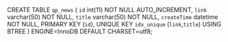 CREATE TABLE `qp_news` (
  `id` int(11) NOT NULL AUTO_INCREMENT,
  `link` varchar(50) NOT NULL,
  `title` varchar(50) NOT NULL,
  `createTime` datetime NOT NULL,
  PRIMARY KEY (`id`),
  UNIQUE KEY `idx_unique` (`link`,`title`) USING BTREE
) ENGINE=InnoDB DEFAULT CHARSET=utf8;


